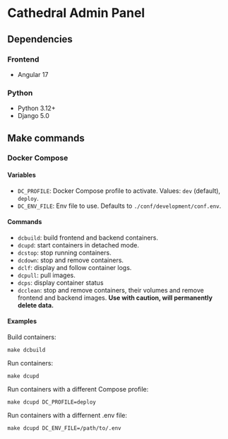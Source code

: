 # Cathedral Admin Panel

## Dependencies

### Frontend
- Angular 17

### Python
- Python 3.12+
- Django 5.0

## Make commands

### Docker Compose

#### Variables

- `DC_PROFILE`: Docker Compose profile to activate. Values: `dev` (default), `deploy`.
- `DC_ENV_FILE`: Env file to use. Defaults to `./conf/development/conf.env`.

#### Commands

- `dcbuild`: build frontend and backend containers.
- `dcupd`: start containers in detached mode.
- `dcstop`: stop running containers.
- `dcdown`: stop and remove containers.
- `dclf`: display and follow container logs.
- `dcpull`: pull images.
- `dcps`: display container status
- `dcclean`: stop and remove containers, their volumes and remove frontend and backend images. __Use with caution, will permanently delete data.__

#### Examples

Build containers:

`make dcbuild`

Run containers:

`make dcupd`

Run containers with a different Compose profile:

`make dcupd DC_PROFILE=deploy`

Run containers with a differnent .env file:

`make dcupd DC_ENV_FILE=/path/to/.env`